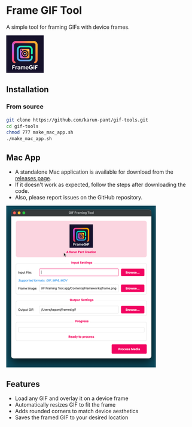 # Frame GIF Tool

A simple tool for framing GIFs with device frames.

<img src="logo.png" width="100" alt="Logo">

## Installation

### From source

```bash
git clone https://github.com/karun-pant/gif-tools.git
cd gif-tools
chmod 777 make_mac_app.sh
./make_mac_app.sh
```

## Mac App

- A standalone Mac application is available for download from the [releases page](https://github.com/karun-pant/gif-tools/releases).
- If it doesn't work as expected, follow the steps after downloading the code.
- Also, please report issues on the GitHub repository.



<img src="preview.png" width="400" alt="App Preview">

## Features

- Load any GIF and overlay it on a device frame
- Automatically resizes GIF to fit the frame
- Adds rounded corners to match device aesthetics
- Saves the framed GIF to your desired location